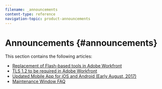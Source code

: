 ```yaml
---
filename: _announcements
content-type: reference
navigation-topic: product-announcements
---
```




# Announcements {#announcements}

This section contains the following articles:



* [Replacement of Flash-based tools in Adobe Workfront](replace-flash-tools.md) 
* [TLS 1.2 to be required in Adobe Workfront](tls-1-disabled.md) 
* [Updated Mobile App for iOS and Android (Early August, 2017)](updated-mobile-app.md) 
* [Maintenance Window FAQ](maintenance-window-faq.md) 


